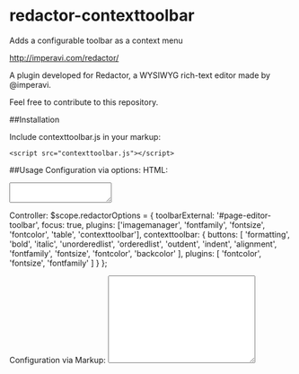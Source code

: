 # redactor-contexttoolbar
Adds a configurable toolbar as a context menu

http://imperavi.com/redactor/

A plugin developed for Redactor, a WYSIWYG rich-text editor made by @imperavi.

Feel free to contribute to this repository.

##Installation

Include contexttoolbar.js in your markup:

    <script src="contexttoolbar.js"></script>

##Usage
Configuration via options:
 HTML:
 <div id="page-editor-toolbar"></div>
 <textarea ng-model="pageModel.content" redactor="redactorOptions"></textarea>
 
 Controller:
 $scope.redactorOptions = {
        toolbarExternal: '#page-editor-toolbar',
        focus: true,
        plugins: ['imagemanager', 'fontfamily', 'fontsize', 'fontcolor', 'table', 'contexttoolbar'],
        contexttoolbar: {
          buttons: [
            'formatting',
            'bold',
            'italic',
            'unorderedlist',
            'orderedlist',
            'outdent',
            'indent',
            'alignment',
            'fontfamily',
            'fontsize',
            'fontcolor',
            'backcolor'
          ],
          plugins: [
              'fontcolor',
              'fontsize',
              'fontfamily'
          ]
        }
      };
	  
Configuration via Markup:
	<textarea ng-model="pageModel.content"
        redactor="{
          plugins:[
            'contexttoolbar'
          ],
          toolbarExternal: '#page-editor-toolbar',
          contexttoolbar:{
            buttons:[
              'formatting',
              'bold',
              'italic',
              'unorderedlist',
              'orderedlist',
              'outdent',
              'indent',
              'alignment',
            ],
            plugins:[
              'fontcolor',
              'fontsize',
              'fontfamily'
            ]
          }
        }"
        cols="30"
        rows="10"></textarea>